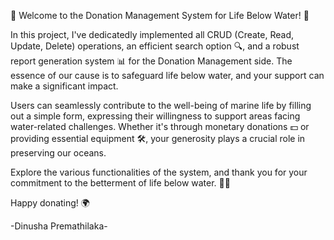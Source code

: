 🌊 Welcome to the Donation Management System for Life Below Water! 🌊

In this project, I've dedicatedly implemented all CRUD (Create, Read, Update, Delete) operations, an efficient search option 🔍, and a robust report generation system 📊 for the Donation Management side. The essence of our cause is to safeguard life below water, and your support can make a significant impact.

Users can seamlessly contribute to the well-being of marine life by filling out a simple form, expressing their willingness to support areas facing water-related challenges. Whether it's through monetary donations 💵 or providing essential equipment 🛠️, your generosity plays a crucial role in preserving our oceans.

Explore the various functionalities of the system, and thank you for your commitment to the betterment of life below water. 💙🐠

Happy donating! 🌍


-Dinusha Premathilaka-
